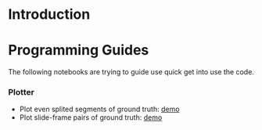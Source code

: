 # Introduction


# Programming Guides

The following notebooks are trying to guide use quick get into use the code.

### Plotter
  - Plot even splited segments of ground truth: [demo](http://nbviewer.ipython.org/github/speed-of-light/pyslider/blob/master/docs/nb/GtSegments.ipynb)
  - Plot slide-frame pairs of ground truth: [demo](http://nbviewer.ipython.org/github/speed-of-light/pyslider/blob/master/docs/nb/GtDirectMatch.ipynb)
